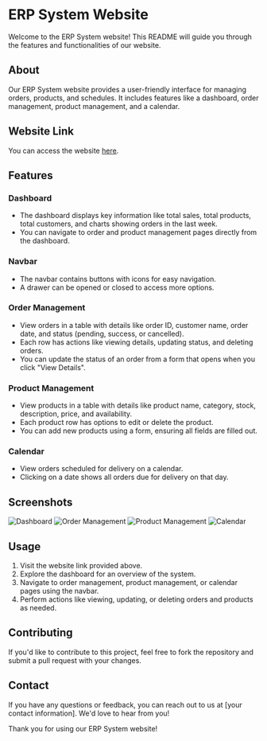 # ERP System Website

Welcome to the ERP System website! This README will guide you through the features and functionalities of our website.

## About

Our ERP System website provides a user-friendly interface for managing orders, products, and schedules. It includes features like a dashboard, order management, product management, and a calendar.

## Website Link

You can access the website [here](https://erp-system-abhishek.vercel.app/).

## Features

### Dashboard
- The dashboard displays key information like total sales, total products, total customers, and charts showing orders in the last week.
- You can navigate to order and product management pages directly from the dashboard.

### Navbar
- The navbar contains buttons with icons for easy navigation.
- A drawer can be opened or closed to access more options.

### Order Management
- View orders in a table with details like order ID, customer name, order date, and status (pending, success, or cancelled).
- Each row has actions like viewing details, updating status, and deleting orders.
- You can update the status of an order from a form that opens when you click "View Details".

### Product Management
- View products in a table with details like product name, category, stock, description, price, and availability.
- Each product row has options to edit or delete the product.
- You can add new products using a form, ensuring all fields are filled out.

### Calendar
- View orders scheduled for delivery on a calendar.
- Clicking on a date shows all orders due for delivery on that day.

## Screenshots

![Dashboard](dashboard.png)
![Order Management](order_management.png)
![Product Management](product_management.png)
![Calendar](calendar.png)

## Usage

1. Visit the website link provided above.
2. Explore the dashboard for an overview of the system.
3. Navigate to order management, product management, or calendar pages using the navbar.
4. Perform actions like viewing, updating, or deleting orders and products as needed.

## Contributing

If you'd like to contribute to this project, feel free to fork the repository and submit a pull request with your changes.

## Contact

If you have any questions or feedback, you can reach out to us at [your contact information]. We'd love to hear from you!

Thank you for using our ERP System website!
